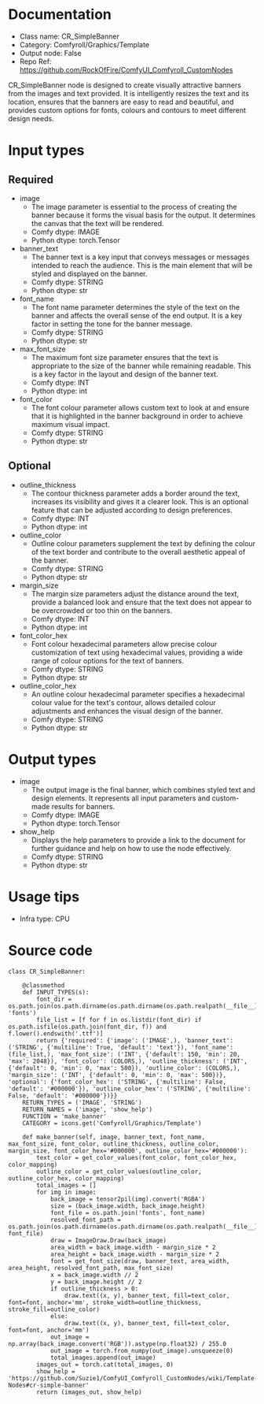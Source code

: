 # Documentation
- Class name: CR_SimpleBanner
- Category: Comfyroll/Graphics/Template
- Output node: False
- Repo Ref: https://github.com/RockOfFire/ComfyUI_Comfyroll_CustomNodes

CR_SimpleBanner node is designed to create visually attractive banners from the images and text provided. It is intelligently resizes the text and its location, ensures that the banners are easy to read and beautiful, and provides custom options for fonts, colours and contours to meet different design needs.

# Input types
## Required
- image
    - The image parameter is essential to the process of creating the banner because it forms the visual basis for the output. It determines the canvas that the text will be rendered.
    - Comfy dtype: IMAGE
    - Python dtype: torch.Tensor
- banner_text
    - The banner text is a key input that conveys messages or messages intended to reach the audience. This is the main element that will be styled and displayed on the banner.
    - Comfy dtype: STRING
    - Python dtype: str
- font_name
    - The font name parameter determines the style of the text on the banner and affects the overall sense of the end output. It is a key factor in setting the tone for the banner message.
    - Comfy dtype: STRING
    - Python dtype: str
- max_font_size
    - The maximum font size parameter ensures that the text is appropriate to the size of the banner while remaining readable. This is a key factor in the layout and design of the banner text.
    - Comfy dtype: INT
    - Python dtype: int
- font_color
    - The font colour parameter allows custom text to look at and ensure that it is highlighted in the banner background in order to achieve maximum visual impact.
    - Comfy dtype: STRING
    - Python dtype: str
## Optional
- outline_thickness
    - The contour thickness parameter adds a border around the text, increases its visibility and gives it a clearer look. This is an optional feature that can be adjusted according to design preferences.
    - Comfy dtype: INT
    - Python dtype: int
- outline_color
    - Outline colour parameters supplement the text by defining the colour of the text border and contribute to the overall aesthetic appeal of the banner.
    - Comfy dtype: STRING
    - Python dtype: str
- margin_size
    - The margin size parameters adjust the distance around the text, provide a balanced look and ensure that the text does not appear to be overcrowded or too thin on the banners.
    - Comfy dtype: INT
    - Python dtype: int
- font_color_hex
    - Font colour hexadecimal parameters allow precise colour customization of text using hexadecimal values, providing a wide range of colour options for the text of banners.
    - Comfy dtype: STRING
    - Python dtype: str
- outline_color_hex
    - An outline colour hexadecimal parameter specifies a hexadecimal colour value for the text's contour, allows detailed colour adjustments and enhances the visual design of the banner.
    - Comfy dtype: STRING
    - Python dtype: str

# Output types
- image
    - The output image is the final banner, which combines styled text and design elements. It represents all input parameters and custom-made results for banners.
    - Comfy dtype: IMAGE
    - Python dtype: torch.Tensor
- show_help
    - Displays the help parameters to provide a link to the document for further guidance and help on how to use the node effectively.
    - Comfy dtype: STRING
    - Python dtype: str

# Usage tips
- Infra type: CPU

# Source code
```
class CR_SimpleBanner:

    @classmethod
    def INPUT_TYPES(s):
        font_dir = os.path.join(os.path.dirname(os.path.dirname(os.path.realpath(__file__))), 'fonts')
        file_list = [f for f in os.listdir(font_dir) if os.path.isfile(os.path.join(font_dir, f)) and f.lower().endswith('.ttf')]
        return {'required': {'image': ('IMAGE',), 'banner_text': ('STRING', {'multiline': True, 'default': 'text'}), 'font_name': (file_list,), 'max_font_size': ('INT', {'default': 150, 'min': 20, 'max': 2048}), 'font_color': (COLORS,), 'outline_thickness': ('INT', {'default': 0, 'min': 0, 'max': 500}), 'outline_color': (COLORS,), 'margin_size': ('INT', {'default': 0, 'min': 0, 'max': 500})}, 'optional': {'font_color_hex': ('STRING', {'multiline': False, 'default': '#000000'}), 'outline_color_hex': ('STRING', {'multiline': False, 'default': '#000000'})}}
    RETURN_TYPES = ('IMAGE', 'STRING')
    RETURN_NAMES = ('image', 'show_help')
    FUNCTION = 'make_banner'
    CATEGORY = icons.get('Comfyroll/Graphics/Template')

    def make_banner(self, image, banner_text, font_name, max_font_size, font_color, outline_thickness, outline_color, margin_size, font_color_hex='#000000', outline_color_hex='#000000'):
        text_color = get_color_values(font_color, font_color_hex, color_mapping)
        outline_color = get_color_values(outline_color, outline_color_hex, color_mapping)
        total_images = []
        for img in image:
            back_image = tensor2pil(img).convert('RGBA')
            size = (back_image.width, back_image.height)
            font_file = os.path.join('fonts', font_name)
            resolved_font_path = os.path.join(os.path.dirname(os.path.dirname(os.path.realpath(__file__))), font_file)
            draw = ImageDraw.Draw(back_image)
            area_width = back_image.width - margin_size * 2
            area_height = back_image.width - margin_size * 2
            font = get_font_size(draw, banner_text, area_width, area_height, resolved_font_path, max_font_size)
            x = back_image.width // 2
            y = back_image.height // 2
            if outline_thickness > 0:
                draw.text((x, y), banner_text, fill=text_color, font=font, anchor='mm', stroke_width=outline_thickness, stroke_fill=outline_color)
            else:
                draw.text((x, y), banner_text, fill=text_color, font=font, anchor='mm')
            out_image = np.array(back_image.convert('RGB')).astype(np.float32) / 255.0
            out_image = torch.from_numpy(out_image).unsqueeze(0)
            total_images.append(out_image)
        images_out = torch.cat(total_images, 0)
        show_help = 'https://github.com/Suzie1/ComfyUI_Comfyroll_CustomNodes/wiki/Template-Nodes#cr-simple-banner'
        return (images_out, show_help)
```